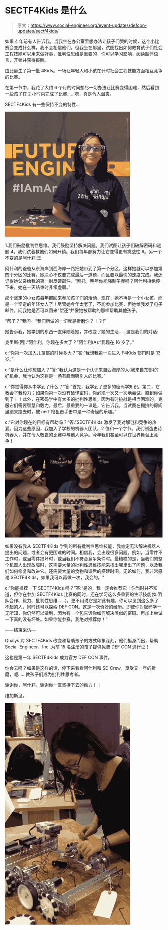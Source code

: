 # SECTF4Kids 是什么

> 原文：<https://www.social-engineer.org/event-updates/defcon-updates/sectf4kids/>

如果 4 年前有人告诉我，当我坐在办公室里想办法让孩子们哭的时候，这个小比赛会变成什么样，我不会相信他们。但我坐在那里，试图找出如何教育孩子们社会工程技能可以用来做好事，批判性思维是重要的，你可以学习影响，阅读肢体语言，开锁并获得报酬。

由此诞生了第一批 4Kids。一场让年轻人和小孩在计时社会工程技能方面相互竞争的比赛。

在第一节中，我花了大约 6 个月的时间想尽一切办法让比赛变得困难，然后看到一些孩子在 2 小时内完成了比赛……嗯，真是令人沮丧。

SECTF4Kids 有一些保持不变的特性…

[![What the SECTF4Kids is all about](img/6b5aa302c83aa9fbe84999964c7e52f0.png)](https://www.social-engineer.org/general-blog/sectf4kids/attachment/photo1/)

1.我们鼓励批判性思维。我们鼓励坚持解决问题。我们试图让孩子们破解密码和谜题
4。我们试着教他们如何开锁。我们每年都努力让它变得更有挑战性
6。另一个不变的是阿什莉·王

阿什利的爸爸从东海岸到西海岸一路把她带到了第一个分区，这样她就可以参加第四个分区的比赛。她决心不仅要完成最后一道题，而且要以最快的速度完成。我还记得她父亲给我的第一封反馈邮件，“拜托，明年你能强制午餐吗？阿什利拒绝停下来，她在一天结束时非常虚弱。”

那个坚定的小女孩每年都回来参加孩子们的活动，现在，她不再是一个小女孩，而是一个坚定的年轻女人了！尽管她今年太老了，不能参加比赛，但她给我发了电子邮件，问我她是否可以回来“偿还”并像她被帮助的那样帮助其他孩子。

“帮了？”我问。“我们所做的一切就是折磨你？！？!"

她告诉我，她学到的东西一直伴随着她，并改变了她的生活……这是我们的对话:

克里斯(丙):“阿什利，你现在多大了？”阿什利(A):“我现在 16 岁了。”

c:“你第一次加入儿童部的时候多大？”答:“我想我第一次进入 F4Kids 部门时是 13 岁。”

c:“是什么让你想加入？”答:“我认为这是一个认识来自西海岸的人(我来自东部)的好机会，我也认为这将是一场有趣而吸引人的比赛。”

c:“你觉得你从中学到了什么？”答:“首先，我学到了更多的密码学知识。第二，它教会了我毅力；如果你第一次没有破译密码，你必须一次又一次地尝试，直到你做到了！！此外，在密码学中有太多的批判性思维，因为有时挑战是相当困难的。克服它们需要智慧和毅力。最后，最重要的一课是，它告诉我，当试图在拥挤的房间里跑来跑去时，被 nerf 枪狙击手击中是一种奇怪的乐趣。”

c:“它对你现在的目标有帮助吗？”答:“SECTF4Kids 激发了我对解谜和竞争的热爱。因为这些原因，我加入了学校的机器人团队，2 位和一个字节。我们制造史诗机器人，并在令人敬畏的比赛中与他人竞争。今年我们甚至可以在世界舞台上竞争！

[![photo3](img/d1156f73e7b1f539854da54e98801b62.png)](https://www.social-engineer.org/general-blog/sectf4kids/attachment/photo3/)

如果没有我从 SECTF4Kids 学到的所有批判性思维技能，我肯定无法解决机器人提出的问题，或者会有更困难的时间。相信我，会出现很多问题。例如，当零件不工作时，或当零件损坏时，或当我们不符合竞争条件时。最糟糕的是，当我们的整个机器人出现故障时，这需要大量的批判性思维技能来找出哪里出了问题，以及我们如何修复和改进它。还需要大量的食物和课后的搭建时间。无论如何，我非常感谢 SECTF4Kids，如果我可以再做一次，我会的。"

c:“你能推荐一下 SECTF4Kids 吗？”答:“是的，我一定会推荐它！你当时并不知道，但你在参加 SECTF4Kids 比赛的同时，还在学习这么多重要的生活技能(如团队合作、毅力、批判性思维……)。更不用说它是如此有趣，你可以见到这么多了不起的人，同时还可以探索 DEF CON。这是一次奇妙的经历。即使你对密码学一无所知，你仍然可以做到，因为有一个包告诉你如何解决类似的密码。再加上尝试一下真的没有坏处。如果你能参赛，我绝对推荐你！”

——结束采访—

Qualys 对 SECTF4Kids 改变和帮助孩子的方式印象深刻，他们挺身而出，帮助 Social-Engineer，Inc .为前 15 名注册的孩子提供免费 DEF CON 通行证！

这也是第一年 SECTF4Kids 成为官方 DEF CON 事件。

你会去吗？如果是这样的话，停下来看看阿什利和 SE-Crew，享受又一年的折磨，呃……教孩子们成为批判性思考者。

谢谢你，阿什莉，谢谢你一直坚持下去的动力！！

维加斯见。

[![photo4](img/e073b14083a986b210d6633bf9e4d69b.png)](https://www.social-engineer.org/general-blog/sectf4kids/attachment/photo4/)